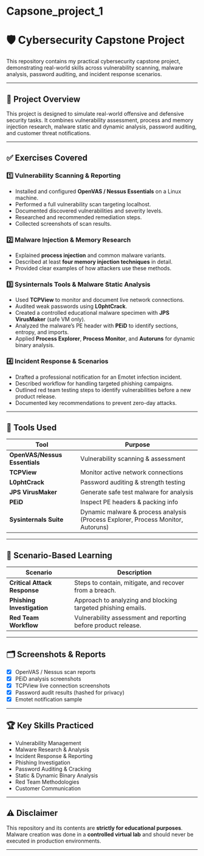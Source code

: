 # Capsone_project_1
# 🛡️ Cybersecurity Capstone Project

This repository contains my practical cybersecurity capstone project, demonstrating real-world skills across vulnerability scanning, malware analysis, password auditing, and incident response scenarios.

---

## 📌 Project Overview

This project is designed to simulate real-world offensive and defensive security tasks. It combines vulnerability assessment, process and memory injection research, malware static and dynamic analysis, password auditing, and customer threat notifications.

---

## ✅ Exercises Covered

### 1️⃣ Vulnerability Scanning & Reporting
- Installed and configured **OpenVAS / Nessus Essentials** on a Linux machine.
- Performed a full vulnerability scan targeting localhost.
- Documented discovered vulnerabilities and severity levels.
- Researched and recommended remediation steps.
- Collected screenshots of scan results.

### 2️⃣ Malware Injection & Memory Research
- Explained **process injection** and common malware variants.
- Described at least **four memory injection techniques** in detail.
- Provided clear examples of how attackers use these methods.

### 3️⃣ Sysinternals Tools & Malware Static Analysis
- Used **TCPView** to monitor and document live network connections.
- Audited weak passwords using **L0phtCrack**.
- Created a controlled educational malware specimen with **JPS VirusMaker** (safe VM only).
- Analyzed the malware’s PE header with **PEiD** to identify sections, entropy, and imports.
- Applied **Process Explorer**, **Process Monitor**, and **Autoruns** for dynamic binary analysis.

### 4️⃣ Incident Response & Scenarios
- Drafted a professional notification for an Emotet infection incident.
- Described workflow for handling targeted phishing campaigns.
- Outlined red team testing steps to identify vulnerabilities before a new product release.
- Documented key recommendations to prevent zero-day attacks.

---

## 🔬 Tools Used

| Tool             | Purpose                                     |
|------------------|---------------------------------------------|
| **OpenVAS/Nessus Essentials** | Vulnerability scanning & assessment |
| **TCPView**      | Monitor active network connections          |
| **L0phtCrack**   | Password auditing & strength testing        |
| **JPS VirusMaker** | Generate safe test malware for analysis    |
| **PEiD**         | Inspect PE headers & packing info           |
| **Sysinternals Suite** | Dynamic malware & process analysis (Process Explorer, Process Monitor, Autoruns) |

---

## 📖 Scenario-Based Learning

| Scenario | Description |
|----------|-------------|
| **Critical Attack Response** | Steps to contain, mitigate, and recover from a breach. |
| **Phishing Investigation** | Approach to analyzing and blocking targeted phishing emails. |
| **Red Team Workflow** | Vulnerability assessment and reporting before product release. |

---

## 🗂️ Screenshots & Reports

- [x] OpenVAS / Nessus scan reports
- [x] PEiD analysis screenshots
- [x] TCPView live connection screenshots
- [x] Password audit results (hashed for privacy)
- [x] Emotet notification sample

---

## 🏆 Key Skills Practiced

- Vulnerability Management
- Malware Research & Analysis
- Incident Response & Reporting
- Phishing Investigation
- Password Auditing & Cracking
- Static & Dynamic Binary Analysis
- Red Team Methodologies
- Customer Communication

---

## ⚠️ Disclaimer

This repository and its contents are **strictly for educational purposes**. Malware creation was done in a **controlled virtual lab** and should never be executed in production environments.

---

